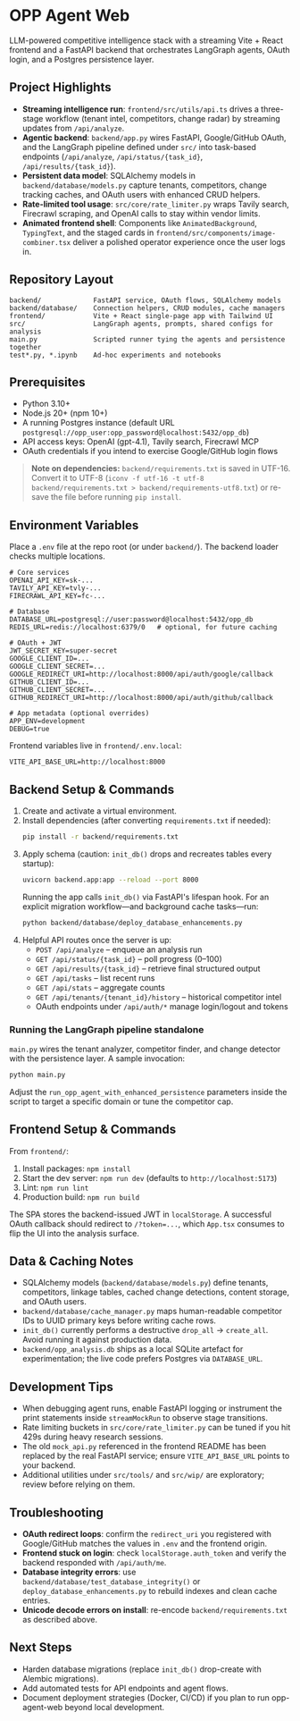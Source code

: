 # OPP Agent Web

LLM-powered competitive intelligence stack with a streaming Vite + React frontend and a FastAPI backend that orchestrates LangGraph agents, OAuth login, and a Postgres persistence layer.

## Project Highlights
- **Streaming intelligence run**: `frontend/src/utils/api.ts` drives a three-stage workflow (tenant intel, competitors, change radar) by streaming updates from `/api/analyze`.
- **Agentic backend**: `backend/app.py` wires FastAPI, Google/GitHub OAuth, and the LangGraph pipeline defined under `src/` into task-based endpoints (`/api/analyze`, `/api/status/{task_id}`, `/api/results/{task_id}`).
- **Persistent data model**: SQLAlchemy models in `backend/database/models.py` capture tenants, competitors, change tracking caches, and OAuth users with enhanced CRUD helpers.
- **Rate-limited tool usage**: `src/core/rate_limiter.py` wraps Tavily search, Firecrawl scraping, and OpenAI calls to stay within vendor limits.
- **Animated frontend shell**: Components like `AnimatedBackground`, `TypingText`, and the staged cards in `frontend/src/components/image-combiner.tsx` deliver a polished operator experience once the user logs in.

## Repository Layout
```
backend/             FastAPI service, OAuth flows, SQLAlchemy models
backend/database/    Connection helpers, CRUD modules, cache managers
frontend/            Vite + React single-page app with Tailwind UI
src/                 LangGraph agents, prompts, shared configs for analysis
main.py              Scripted runner tying the agents and persistence together
test*.py, *.ipynb    Ad-hoc experiments and notebooks
```

## Prerequisites
- Python 3.10+
- Node.js 20+ (npm 10+)
- A running Postgres instance (default URL `postgresql://opp_user:opp_password@localhost:5432/opp_db`)
- API access keys: OpenAI (gpt-4.1), Tavily search, Firecrawl MCP
- OAuth credentials if you intend to exercise Google/GitHub login flows

> **Note on dependencies:** `backend/requirements.txt` is saved in UTF-16. Convert it to UTF-8 (`iconv -f utf-16 -t utf-8 backend/requirements.txt > backend/requirements-utf8.txt`) or re-save the file before running `pip install`.

## Environment Variables
Place a `.env` file at the repo root (or under `backend/`). The backend loader checks multiple locations.

```
# Core services
OPENAI_API_KEY=sk-...
TAVILY_API_KEY=tvly-...
FIRECRAWL_API_KEY=fc-...

# Database
DATABASE_URL=postgresql://user:password@localhost:5432/opp_db
REDIS_URL=redis://localhost:6379/0   # optional, for future caching

# OAuth + JWT
JWT_SECRET_KEY=super-secret
GOOGLE_CLIENT_ID=...
GOOGLE_CLIENT_SECRET=...
GOOGLE_REDIRECT_URI=http://localhost:8000/api/auth/google/callback
GITHUB_CLIENT_ID=...
GITHUB_CLIENT_SECRET=...
GITHUB_REDIRECT_URI=http://localhost:8000/api/auth/github/callback

# App metadata (optional overrides)
APP_ENV=development
DEBUG=true
```

Frontend variables live in `frontend/.env.local`:
```
VITE_API_BASE_URL=http://localhost:8000
```

## Backend Setup & Commands
1. Create and activate a virtual environment.
2. Install dependencies (after converting `requirements.txt` if needed):
   ```bash
   pip install -r backend/requirements.txt
   ```
3. Apply schema (caution: `init_db()` drops and recreates tables every startup):
   ```bash
   uvicorn backend.app:app --reload --port 8000
   ```
   Running the app calls `init_db()` via FastAPI's lifespan hook. For an explicit migration workflow—and background cache tasks—run:
   ```bash
   python backend/database/deploy_database_enhancements.py
   ```
4. Helpful API routes once the server is up:
   - `POST /api/analyze` – enqueue an analysis run
   - `GET /api/status/{task_id}` – poll progress (0–100)
   - `GET /api/results/{task_id}` – retrieve final structured output
   - `GET /api/tasks` – list recent runs
   - `GET /api/stats` – aggregate counts
   - `GET /api/tenants/{tenant_id}/history` – historical competitor intel
   - OAuth endpoints under `/api/auth/*` manage login/logout and tokens

### Running the LangGraph pipeline standalone
`main.py` wires the tenant analyzer, competitor finder, and change detector with the persistence layer. A sample invocation:
```bash
python main.py
```
Adjust the `run_opp_agent_with_enhanced_persistence` parameters inside the script to target a specific domain or tune the competitor cap.

## Frontend Setup & Commands
From `frontend/`:
1. Install packages: `npm install`
2. Start the dev server: `npm run dev` (defaults to `http://localhost:5173`)
3. Lint: `npm run lint`
4. Production build: `npm run build`

The SPA stores the backend-issued JWT in `localStorage`. A successful OAuth callback should redirect to `/?token=...`, which `App.tsx` consumes to flip the UI into the analysis surface.

## Data & Caching Notes
- SQLAlchemy models (`backend/database/models.py`) define tenants, competitors, linkage tables, cached change detections, content storage, and OAuth users.
- `backend/database/cache_manager.py` maps human-readable competitor IDs to UUID primary keys before writing cache rows.
- `init_db()` currently performs a destructive `drop_all` → `create_all`. Avoid running it against production data.
- `backend/opp_analysis.db` ships as a local SQLite artefact for experimentation; the live code prefers Postgres via `DATABASE_URL`.

## Development Tips
- When debugging agent runs, enable FastAPI logging or instrument the print statements inside `streamMockRun` to observe stage transitions.
- Rate limiting buckets in `src/core/rate_limiter.py` can be tuned if you hit 429s during heavy research sessions.
- The old `mock_api.py` referenced in the frontend README has been replaced by the real FastAPI service; ensure `VITE_API_BASE_URL` points to your backend.
- Additional utilities under `src/tools/` and `src/wip/` are exploratory; review before relying on them.

## Troubleshooting
- **OAuth redirect loops**: confirm the `redirect_uri` you registered with Google/GitHub matches the values in `.env` and the frontend origin.
- **Frontend stuck on login**: check `localStorage.auth_token` and verify the backend responded with `/api/auth/me`.
- **Database integrity errors**: use `backend/database/test_database_integrity()` or `deploy_database_enhancements.py` to rebuild indexes and clean cache entries.
- **Unicode decode errors on install**: re-encode `backend/requirements.txt` as described above.

## Next Steps
- Harden database migrations (replace `init_db()` drop-create with Alembic migrations).
- Add automated tests for API endpoints and agent flows.
- Document deployment strategies (Docker, CI/CD) if you plan to run opp-agent-web beyond local development.
